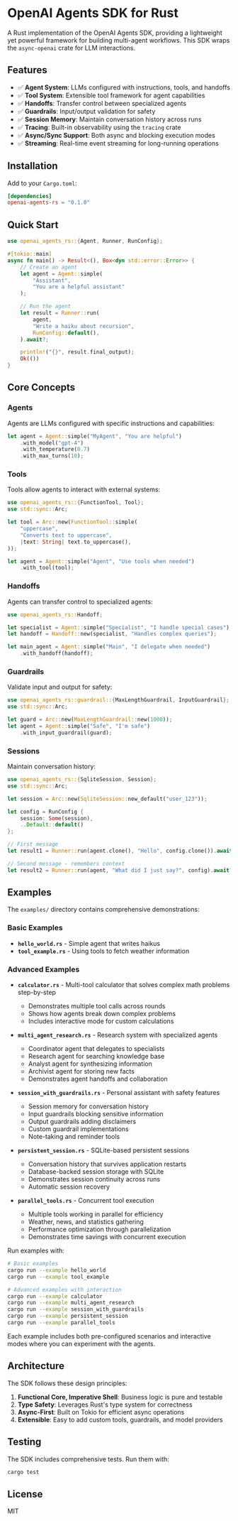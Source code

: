 # OpenAI Agents SDK for Rust

A Rust implementation of the OpenAI Agents SDK, providing a lightweight yet powerful framework for building multi-agent workflows. This SDK wraps the `async-openai` crate for LLM interactions.

## Features

- ✅ **Agent System**: LLMs configured with instructions, tools, and handoffs
- ✅ **Tool System**: Extensible tool framework for agent capabilities
- ✅ **Handoffs**: Transfer control between specialized agents
- ✅ **Guardrails**: Input/output validation for safety
- ✅ **Session Memory**: Maintain conversation history across runs
- ✅ **Tracing**: Built-in observability using the `tracing` crate
- ✅ **Async/Sync Support**: Both async and blocking execution modes
- ✅ **Streaming**: Real-time event streaming for long-running operations

## Installation

Add to your `Cargo.toml`:

```toml
[dependencies]
openai-agents-rs = "0.1.0"
```

## Quick Start

```rust
use openai_agents_rs::{Agent, Runner, RunConfig};

#[tokio::main]
async fn main() -> Result<(), Box<dyn std::error::Error>> {
    // Create an agent
    let agent = Agent::simple(
        "Assistant",
        "You are a helpful assistant"
    );

    // Run the agent
    let result = Runner::run(
        agent,
        "Write a haiku about recursion",
        RunConfig::default(),
    ).await?;

    println!("{}", result.final_output);
    Ok(())
}
```

## Core Concepts

### Agents

Agents are LLMs configured with specific instructions and capabilities:

```rust
let agent = Agent::simple("MyAgent", "You are helpful")
    .with_model("gpt-4")
    .with_temperature(0.7)
    .with_max_turns(10);
```

### Tools

Tools allow agents to interact with external systems:

```rust
use openai_agents_rs::{FunctionTool, Tool};
use std::sync::Arc;

let tool = Arc::new(FunctionTool::simple(
    "uppercase",
    "Converts text to uppercase",
    |text: String| text.to_uppercase(),
));

let agent = Agent::simple("Agent", "Use tools when needed")
    .with_tool(tool);
```

### Handoffs

Agents can transfer control to specialized agents:

```rust
use openai_agents_rs::Handoff;

let specialist = Agent::simple("Specialist", "I handle special cases");
let handoff = Handoff::new(specialist, "Handles complex queries");

let main_agent = Agent::simple("Main", "I delegate when needed")
    .with_handoff(handoff);
```

### Guardrails

Validate input and output for safety:

```rust
use openai_agents_rs::guardrail::{MaxLengthGuardrail, InputGuardrail};
use std::sync::Arc;

let guard = Arc::new(MaxLengthGuardrail::new(1000));
let agent = Agent::simple("Safe", "I'm safe")
    .with_input_guardrail(guard);
```

### Sessions

Maintain conversation history:

```rust
use openai_agents_rs::{SqliteSession, Session};
use std::sync::Arc;

let session = Arc::new(SqliteSession::new_default("user_123"));

let config = RunConfig {
    session: Some(session),
    ..Default::default()
};

// First message
let result1 = Runner::run(agent.clone(), "Hello", config.clone()).await?;

// Second message - remembers context
let result2 = Runner::run(agent, "What did I just say?", config).await?;
```

## Examples

The `examples/` directory contains comprehensive demonstrations:

### Basic Examples

- **`hello_world.rs`** - Simple agent that writes haikus
- **`tool_example.rs`** - Using tools to fetch weather information

### Advanced Examples

- **`calculator.rs`** - Multi-tool calculator that solves complex math problems step-by-step

  - Demonstrates multiple tool calls across rounds
  - Shows how agents break down complex problems
  - Includes interactive mode for custom calculations

- **`multi_agent_research.rs`** - Research system with specialized agents

  - Coordinator agent that delegates to specialists
  - Research agent for searching knowledge base
  - Analyst agent for synthesizing information
  - Archivist agent for storing new facts
  - Demonstrates agent handoffs and collaboration

- **`session_with_guardrails.rs`** - Personal assistant with safety features

  - Session memory for conversation history
  - Input guardrails blocking sensitive information
  - Output guardrails adding disclaimers
  - Custom guardrail implementations
  - Note-taking and reminder tools

- **`persistent_session.rs`** - SQLite-based persistent sessions

  - Conversation history that survives application restarts
  - Database-backed session storage with SQLite
  - Demonstrates session continuity across runs
  - Automatic session recovery

- **`parallel_tools.rs`** - Concurrent tool execution
  - Multiple tools working in parallel for efficiency
  - Weather, news, and statistics gathering
  - Performance optimization through parallelization
  - Demonstrates time savings with concurrent execution

Run examples with:

```bash
# Basic examples
cargo run --example hello_world
cargo run --example tool_example

# Advanced examples with interaction
cargo run --example calculator
cargo run --example multi_agent_research
cargo run --example session_with_guardrails
cargo run --example persistent_session
cargo run --example parallel_tools
```

Each example includes both pre-configured scenarios and interactive modes where you can experiment with the agents.

## Architecture

The SDK follows these design principles:

1. **Functional Core, Imperative Shell**: Business logic is pure and testable
2. **Type Safety**: Leverages Rust's type system for correctness
3. **Async-First**: Built on Tokio for efficient async operations
4. **Extensible**: Easy to add custom tools, guardrails, and model providers

## Testing

The SDK includes comprehensive tests. Run them with:

```bash
cargo test
```

## License

MIT
